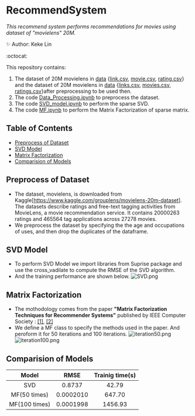 # RecommendSystem
*This recommend system performs recommendations for movies using dataset of "movielens" 20M.*

:sparkles:  Author: Keke Lin




:octocat:

This repository contains:
1. The dataset of 20M movielens in [data](data) {[link.csv](link.csv), [movie.csv](movie.csv), [rating.csv](rating.csv)} and the dataset of 20M movielens in [data](data) {[links.csv](links.csv), [movies.csv](movies.csv), [ratings.csv](ratings.csv)}after preprocessing to be used then.
2. The code [Data_Processing.ipynb](Data_Processing.ipynb) to preprocess the dataset.
3. The code [SVD_model.ipynb](SVD_model.ipynb) to perform the sparse SVD.
4. The code [MF.ipynb](MF.ipynb) to perform the Matrix Factorization of sparse matrix.



## Table of Contents
- [Preprocess of Dataset](#preprocess-of-dataset)
- [SVD Model](#svd-model)
- [Matrix Factorization](#matrix-factorization)
- [Comparision of Models](#comparision-of-models)



 ## Preprocess of Dataset
 - The dataset, movielens, is downloaded from Kaggle[https://www.kaggle.com/grouplens/movielens-20m-dataset]. The datasets describe ratings and free-text tagging activities from MovieLens, a movie recommendation service. It contains 20000263 ratings and 465564 tag applications across 27278 movies. 
 - We preprocess the dataset by specifying the the age and occupations of uses, and then drop the duplicates of the dataframe.

## SVD Model

- To perform SVD Model we import libraries from Suprise package and use the cross_vadilate to compute the RMSE of the SVD algorithm.
- And the training performance are shown below.
![SVD.png](/SVD.png)

## Matrix Factorization 
- The mothodology comes from the paper **"Matrix Factorization Techniques for Recommender Systems"**  published by IEEE Computer Society : [[1]](https://ieeexplore.ieee.org/document/5197422), [[2]](https://datajobs.com/data-science-repo/Recommender-Systems-[Netflix].pdf) 
- We define a MF class to specify the methods used in the paper. And peroform it for 50 iterations and 100 iterations.
![iteration50.png](/iteration50.png) ![iteration100.png](/iteration100.png)

## Comparision of Models
   
   |Model | RMSE| Trainig time(s) | 
   |:--------------:|:---------:|:---------:|
   |SVD    | 0.8737     | 42.79|
   |MF(50 times)    | 0.0002010    | 647.70|
   |MF(100 times)  | 0.0001998     | 1456.93|


